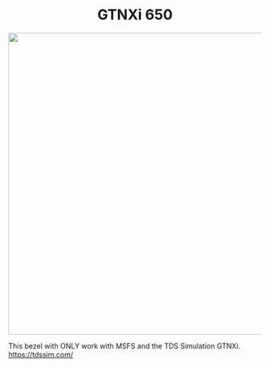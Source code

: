 <p align="center">
  <h1 align="center">GTNXi 650</h1>
</p>
<p align="center"><img src="https://github.com/Simstrumentation/Air-Manager/raw/main//msfs2020/Generic/Generic-TDS_GTNXi_650/b3f330e0-a994-4287-8211-cf3f542b4c57/preview.png" width="600"/></p>


This bezel with ONLY work with MSFS and the TDS Simulation GTNXi. https://tdssim.com/
